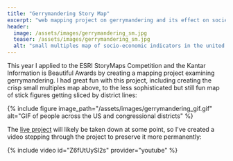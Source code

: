 ```yaml
---
title: "Gerrymandering Story Map"
excerpt: "web mapping project on gerrymandering and its effect on society"
header:
  image: /assets/images/gerrymandering_sm.jpg
  teaser: /assets/images/gerrymandering_sm.jpg
  alt: "small multiples map of socio-economic indicators in the united states"
---
```

This year I applied to the ESRI StoryMaps Competition and the Kantar Information is Beautiful Awards by creating a mapping project examining gerrymandering. I had great fun with this project, including creating the crisp small multiples map above, to the less sophisticated but still fun map of stick figures getting sliced by district lines:

{% include figure image_path="/assets/images/gerrymandering_gif.gif" alt="GIF of people across the US and congressional districts" %}

<script src="https://s3.amazonaws.com/infobawards/2017/wlLyi2xBRZ.js" id="iib-awards-badge" data-project="2480"></script>

The [live project](http://arcg.is/O4vLe) will likely be taken down at some point, so I've created a video stepping through the project to preserve it more permanently:

{% include video id="Z6fUtUySl2s" provider="youtube" %}
